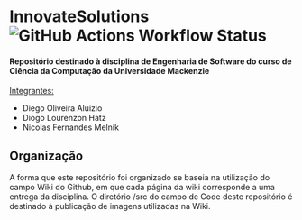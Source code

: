 # InnovateSolutions ![GitHub Actions Workflow Status](https://img.shields.io/github/actions/workflow/status/Hatz-D/InnovateSolutions/.github%2Fworkflows%2Fmaven.yml)
<h4>Repositório destinado à disciplina de Engenharia de Software do curso de Ciência da Computação da Universidade Mackenzie</h4>

<ins>Integrantes:</ins>
- Diego Oliveira Aluizio
- Diogo Lourenzon Hatz
- Nicolas Fernandes Melnik

<h2>Organização</h2>

A forma que este repositório foi organizado se baseia na utilização do campo Wiki do Github, em que cada página da wiki corresponde a uma entrega da disciplina. O diretório /src do campo de Code deste repositório é destinado à publicação de imagens utilizadas na Wiki.


